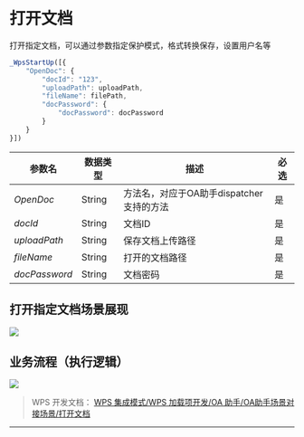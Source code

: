 # 打开文档

打开指定文档，可以通过参数指定保护模式，格式转换保存，设置用户名等

``` JavaScript
_WpsStartUp([{
    "OpenDoc": {
        "docId": "123",
        "uploadPath": uploadPath,
        "fileName": filePath,
        "docPassword": {
            "docPassword": docPassword
        }
    }
}])
```

| 参数名      | 数据类型 | 描述                                     | 必选 |
|-------------|----------|------------------------------------------|------|
| *OpenDoc*     | String   | 方法名，对应于OA助手dispatcher支持的方法 | 是   |
| *docId*       | String   | 文档ID                                   | 是   |
| *uploadPath*  | String   | 保存文档上传路径                         | 是   |
| *fileName*    | String   | 打开的文档路径                           | 是   |
| *docPassword* | String   | 文档密码                                 | 是   |

## 打开指定文档场景展现

![](服务器端图像/打开指定文件.gif)

## 业务流程（执行逻辑）

![](服务器端图像/文档流程图.png)

> WPS 开发文档： [WPS 集成模式/WPS 加载项开发/OA 助手/OA助手场景对接场景/打开文档](https://qn.cache.wpscdn.cn/encs/doc/office_v19/topics/WPS%20%E9%9B%86%E6%88%90%E6%A8%A1%E5%BC%8F/WPS%20%E5%8A%A0%E8%BD%BD%E9%A1%B9%E5%BC%80%E5%8F%91/OA%20%E5%8A%A9%E6%89%8B/OA%E5%8A%A9%E6%89%8B%E5%9C%BA%E6%99%AF%E5%AF%B9%E6%8E%A5%E5%9C%BA%E6%99%AF/%E6%89%93%E5%BC%80%E6%96%87%E6%A1%A3.html)

------------------------------------------------------------------------

